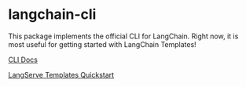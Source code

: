 # langchain-cli

This package implements the official CLI for LangChain. Right now, it is most useful
for getting started with LangChain Templates!

[CLI Docs](https://github.com/langchain-ai/langchain/blob/master/libs/cli/DOCS.md)

[LangServe Templates Quickstart](https://github.com/langchain-ai/langchain/blob/master/templates/README.md)
